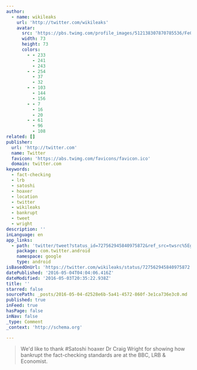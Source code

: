 ```yaml
---
author:
  - name: wikileaks
    url: 'http://twitter.com/wikileaks'
    avatar:
      src: 'https://pbs.twimg.com/profile_images/512138307870785536/Fe00yVS2_bigger.png'
      width: 73
      height: 73
      colors:
        - - 233
          - 241
          - 243
        - - 254
          - 37
          - 32
        - - 103
          - 144
          - 156
        - - 7
          - 16
          - 20
        - - 61
          - 96
          - 108
related: []
publisher:
  url: 'http://twitter.com'
  name: Twitter
  favicon: 'https://abs.twimg.com/favicons/favicon.ico'
  domain: twitter.com
keywords:
  - fact-checking
  - lrb
  - satoshi
  - hoaxer
  - location
  - twitter
  - wikileaks
  - bankrupt
  - tweet
  - wright
description: ''
inLanguage: en
app_links:
  - path: 'twitter/tweet?status_id=727562945840975872&ref_src=twsrc%5Egoogle%7Ctwcamp%5Eandroidseo%7Ctwgr%5Estatus%7Ctwterm%5E727562945840975872'
    package: com.twitter.android
    namespace: google
    type: android
isBasedOnUrl: 'https://twitter.com/wikileaks/status/727562945840975872'
datePublished: '2016-05-04T04:04:06.416Z'
dateModified: '2016-05-03T20:35:22.938Z'
title: ''
starred: false
sourcePath: _posts/2016-05-04-d2528e6b-5a41-4572-860f-3e1ca736e3c0.md
published: true
inFeed: true
hasPage: false
inNav: false
_type: Comment
_context: 'http://schema.org'

---
```

> We'd like to thank \#Satoshi hoaxer Dr Craig Wright for showing how bankrupt the fact-checking standards are at the BBC, LRB & Economist.